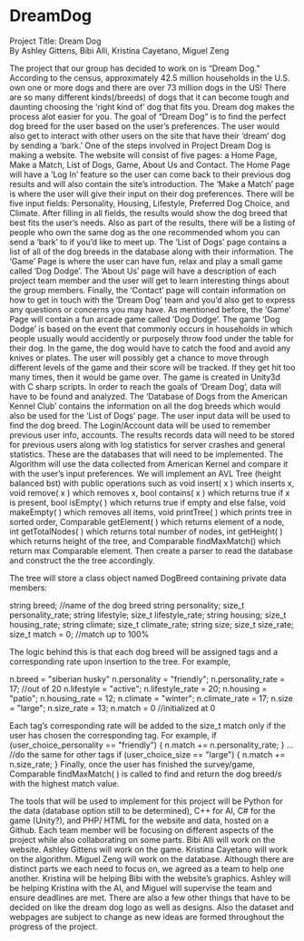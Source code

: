# DreamDog

Project Title: Dream Dog		
By Ashley Gittens, Bibi Alli, Kristina Cayetano, Miguel Zeng

The project that our group has decided to work on is “Dream Dog.”  According to the census, approximately 42.5 million households in the U.S. own one or more dogs and there are over 73 million dogs in the US! There are so many different kinds(/breeds) of dogs that it can become tough and daunting choosing the ‘right kind of’ dog that fits you. Dream dog makes the process alot easier for you.  The goal of “Dream Dog” is to find the perfect dog breed for the user based on the user’s preferences. The user would also get to interact with other users on the site that have their ‘dream’ dog by sending a ‘bark.’ 
One of the steps involved in Project Dream Dog is making a website. The website will consist of five pages: a Home Page, Make a Match, List of Dogs, Game, About Us and Contact.  The Home Page will have a ‘Log In’ feature so the user can come back to their previous dog results and will also contain the site’s introduction. The ‘Make a Match’ page is where the user will give their input on their dog preferences. There will be five input fields: Personality, Housing, Lifestyle, Preferred Dog Choice, and Climate. After filling in all fields, the results would show the dog breed that best fits the user’s needs. Also as part of the results, there will be a listing of people who own the same dog as the one recommended whom you can send a ‘bark’ to if you’d like to meet up. The ‘List of Dogs’ page contains a list of all of the dog breeds in the database along with their information. The ‘Game’ Page is where the user can have fun, relax and play a small game called ‘Dog Dodge’. The ‘About Us’ page will have a description of each project team member and the user will get to learn interesting things about the group members. Finally, the ‘Contact’ page will contain information on how to get in touch with the ‘Dream Dog’ team and you’d also get to express any questions or concerns you may have. 
As mentioned before, the ‘Game’ Page will contain a fun arcade game called ‘Dog Dodge’. The game ‘Dog Dodge’ is based on the event that commonly occurs in households in which people usually would accidently or purposely throw food under the table for their dog. In the game, the dog would have to catch the food and avoid any knives or plates. The user will possibly get a chance to move through different levels of the game and their score will be tracked. If they get hit too many times, then it would be game over. The game is created in Unity3d with C sharp scripts.
In order to reach the goals of ‘Dream Dog’, data will have to be found and analyzed. The ‘Database of Dogs from the American Kennel Club’ contains the information on all the dog breeds which would also be used for the ‘List of Dogs’ page. The user input data will be used to find the dog breed. The Login/Account data will be used to remember previous user info, accounts. The results records data will need to be stored for previous users along with log statistics for server crashes and general statistics. These are the databases that will need to be implemented.
The Algorithm will use the data collected from American Kernel and compare it with the user’s input preferences. We will implement an AVL Tree (height balanced bst) with public operations such as void insert( x ) which inserts x, void remove( x ) which removes x, bool contains( x )  which returns true if x is present, bool isEmpty( ) which returns true if empty and else false, void makeEmpty( ) which removes all items, void printTree( ) which prints tree in sorted order, Comparable getElement( ) which returns element of a node, int getTotalNodes( ) which returns total number of nodes, int getHeight( ) which returns height of the tree, and Comparable findMaxMatch() which return max Comparable element. Then create a parser to read the database and construct the the tree accordingly.

The tree will store a class object named DogBreed containing private data members:

string breed; //name of the dog breed
string personality;
size_t personality_rate;
string lifestyle;
		 size_t lifestyle_rate;
string housing;
		 size_t housing_rate;
string climate;
		 size_t climate_rate;
string size;
		 size_t size_rate;
size_t match = 0; //match up to 100%

The logic behind this is that each dog breed will be assigned tags and a corresponding rate upon insertion to the tree. For example,

n.breed = "siberian husky"
n.personality = "friendly";
	        n.personality_rate = 17; //out of 20
n.lifestyle = "active";
	        n.lifestyle_rate = 20;
n.housing = "patio";
	        n.housing_rate = 12;
n.climate = "winter";
	        n.climate_rate = 17;
n.size = "large";
	        n.size_rate = 13;
	n.match = 0 //initialized at 0

Each tag’s corresponding rate will be added to the size_t match only if the user has chosen the corresponding tag. For example,
if (user_choice_personality == "friendly") {
		n.match += n.personality_rate;
}
 … //do the same for other tags
 if (user_choice_size == "large") {
		n.match += n.size_rate;
}
Finally, once the user has finished the survey/game, Comparable findMaxMatch( ) is called to find and return the dog breed/s with the highest match value.

The tools that will be used to implement for this project will be Python for the data (database option still to be determined), C++ for AI, C# for the game (Unity?), and PHP/ HTML for the website and data, hosted on a Github. Each team member will be focusing on different aspects of the project while also collaborating on some parts. Bibi Alli will work on the website. Ashley Gittens will work on the game. Kristina Cayetano will work on the algorithm. Miguel Zeng will work on the database. Although there are distinct parts we each need to focus on, we agreed as a team to help one another. Kristina will be helping Bibi with the website’s graphics. Ashley will be helping Kristina with the AI, and Miguel will supervise the team and ensure deadlines are met.
There are also a few other things that have to be decided on like the dream dog logo as well as designs.  Also the dataset and webpages are subject to change as new ideas are formed throughout the progress of the project. 


